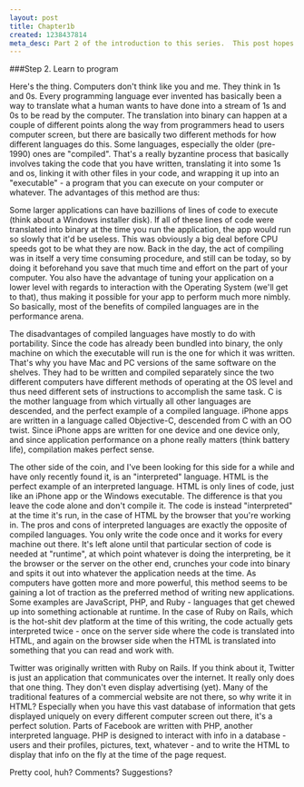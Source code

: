 ```yaml
--- 
layout: post
title: Chapter1b
created: 1238437814
meta_desc: Part 2 of the introduction to this series.  This post hopes to explain the broad difference between a compiled language and an interpreted language.
---
```

###Step 2. Learn to program

Here's the thing. Computers don't think like you and me. They think in 1s and 0s. Every programming language ever invented has basically been a way to translate what a human wants to have done into a stream of 1s and 0s to be read by the computer. The translation into binary can happen at a couple of different points along the way from programmers head to users computer screen, but there are basically two different methods for how different languages do this. Some languages, especially the older (pre-1990) ones are "compiled". That's a really byzantine process that basically involves taking the code that you have written, translating it into some 1s and os, linking it with other files in your code, and wrapping it up into an "executable" - a program that you can execute on your computer or whatever. The advantages of this method are thus:

Some larger applications can have bazillions of lines of code to execute (think about a Windows installer disk). If all of these lines of code were translated into binary at the time you run the application, the app would run so slowly that it'd be useless. This was obviously a big deal before CPU speeds got to be what they are now. Back in the day, the act of compiling was in itself a very time consuming procedure, and still can be today, so by doing it beforehand you save that much time and effort on the part of your computer. You also have the advantage of tuning your application on a lower level with regards to interaction with the Operating System (we'll get to that), thus making it possible for your app to perform much more nimbly. So basically, most of the benefits of compiled languages are in the performance arena.

The disadvantages of compiled languages have mostly to do with portability. Since the code has already been bundled into binary, the only machine on which the executable will run is the one for which it was written. That's why you have Mac and PC versions of the same software on the shelves. They had to be written and compiled separately since the two different computers have different methods of operating at the OS level and thus need different sets of instructions to accomplish the same task. C is the mother language from which virtually all other languages are descended, and the perfect example of a compiled language. iPhone apps are written in a language called Objective-C, descended from C with an OO twist. Since iPhone apps are written for one device and one device only, and since application performance on a phone really matters (think battery life), compilation makes perfect sense.

The other side of the coin, and I've been looking for this side for a while and have only recently found it, is an "interpreted" language. HTML is the perfect example of an interpreted language. HTML is only lines of code, just like an iPhone app or the Windows executable. The difference is that you leave the code alone and don't compile it. The code is instead "interpreted" at the time it's run, in the case of HTML by the browser that you're working in. The pros and cons of interpreted languages are exactly the opposite of compiled languages. You only write the code once and it works for every machine out there. It's left alone until that particular section of code is needed at "runtime", at which point whatever is doing the interpreting, be it the browser or the server on the other end, crunches your code into binary and spits it out into whatever the application needs at the time. As computers have gotten more and more powerful, this method seems to be gaining a lot of traction as the preferred method of writing new applications. Some examples are JavaScript, PHP, and Ruby - languages that get chewed up into something actionable at runtime. In the case of Ruby on Rails, which is the hot-shit dev platform at the time of this writing, the code actually gets interpreted twice - once on the server side where the code is translated into HTML, and again on the browser side when the HTML is translated into something that you can read and work with.

Twitter was originally written with Ruby on Rails. If you think about it, Twitter is just an application that communicates over the internet. It really only does that one thing. They don't even display advertising (yet). Many of the traditional features of a commercial website are not there, so why write it in HTML? Especially when you have this vast database of information that gets displayed uniquely on every different computer screen out there, it's a perfect solution. Parts of Facebook are written with PHP, another interpreted language. PHP is designed to interact with info in a database - users and their profiles, pictures, text, whatever - and to write the HTML to display that info on the fly at the time of the page request.

Pretty cool, huh? Comments? Suggestions?
